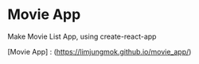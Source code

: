 # Movie App

Make Movie List App, using create-react-app

[Movie App] : (https://limjungmok.github.io/movie_app/)
